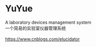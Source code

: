 # YuYue
A laboratory devices management system
<br>
一个简易的实验室仪器管理系统
<br><br>
https://www.cnblogs.com/elucidator
